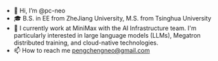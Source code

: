 - 👋 Hi, I’m @pc-neo
- 🎓 B.S. in EE from ZheJiang University, M.S. from Tsinghua University
- 👀 I currently work at MiniMax with the AI Infrastructure team. I'm particularly interested in large language models (LLMs), Megatron distributed training, and cloud-native technologies.
- 📫 How to reach me pengchengneo@gmail.com

<!---
pc-neo/pc-neo is a ✨ special ✨ repository because its `README.md` (this file) appears on your GitHub profile.
You can click the Preview link to take a look at your changes.
--->
